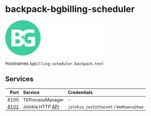 # backpack-bgbilling-scheduler

![BGBilling](../../../doc/assets/logos/bgbilling.png)

Hostnames `bgbilling-scheduler.backpack.test`

## Services

| Port | Service | Credentials
| ---: | :------ | :----------
| 8100 | TEProcessManager | -
| [8101](http://bgbilling-scheduler.backpack.test:8101) | Jolokia HTTP [API](https://jolokia.org/reference/html/protocol.html) | `jolokia_iev5iChainet` / `We0baena2kae`
